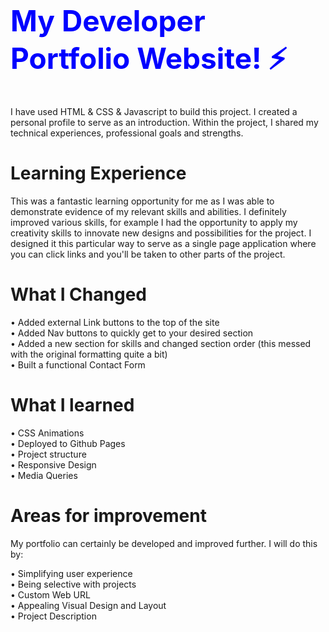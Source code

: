 <h1 style="color: blue; font-size: 46px;">My Developer Portfolio Website! ⚡️</h1>
 I have used HTML & CSS & Javascript to build this project. I created a personal profile to serve as an introduction. Within the project, I shared my technical experiences, professional goals and strengths. 


# Learning Experience  
This was a fantastic learning opportunity for me as I was able to demonstrate evidence of my relevant skills and abilities. I definitely improved various skills, for example I had the opportunity to apply my creativity skills to innovate new designs and possibilities for the project. I designed it this particular way to serve as a single page application where you can click links and you'll be taken to other parts of the project.

<h1>What I Changed </h1>
• Added external Link buttons to the top of the site <br>
• Added Nav buttons to quickly get to your desired section <br>
• Added a new section for skills and changed section order (this messed with the original formatting quite a bit) <br>
• Built a functional Contact Form <br>

<h1>What I learned</h1> 
• CSS Animations <br>
• Deployed to Github Pages <br>
• Project structure <br> 
• Responsive Design <br>
• Media Queries

# Areas for improvement
My portfolio can certainly be developed and improved further. I will do this by:

• Simplifying user experience <br>
• Being selective with projects <br>
• Custom Web URL <br>
• Appealing Visual Design and Layout <br>
• Project Description <br>
